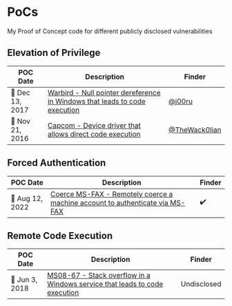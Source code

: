 # PoCs
My Proof of Concept code for different publicly disclosed vulnerabilities

## Elevation of Privilege
| POC Date | Description | Finder |
| --- | --- | --- |
| :calendar: Dec 13, 2017 | [Warbird - Null pointer dereference in Windows that leads to code execution](Warbird) | [@j00ru](https://twitter.com/j00ru) |
| :calendar: Nov 21, 2016 | [Capcom - Device driver that allows direct code execution](Capcom) | [@TheWack0lian](https://twitter.com/TheWack0lian) |

## Forced Authentication
| POC Date | Description | Finder |
| --- | --- | --- |
| :calendar: Aug 12, 2022 | [Coerce MS-FAX - Remotely coerce a machine account to authenticate via MS-FAX](Coerce-MS-FAX) | :heavy_check_mark: |

## Remote Code Execution
| POC Date | Description | Finder |
| --- | --- | --- |
| :calendar: Jun 3, 2018 | [MS08-67 - Stack overflow in a Windows service that leads to code execution](MS08-67) | Undisclosed |
